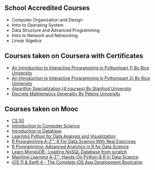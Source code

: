 ## School Accredited Courses
* Computer Organization and Design
* Intro to Operating System
* Data Structure and Advanced Programming
* Intro to Network and Networking
* Linear Algebra




## Courses taken on Coursera with Certificates
* [An Introduction to Interactive Programming in Python(part 1) By Rice University](https://www.coursera.org/account/accomplishments/certificate/2DC8CL72GBZ4)
* [An Introduction to Interactive Programming in Python(part 2) By Rice University](https://www.coursera.org/account/accomplishments/certificate/RPZHA2QGCFN4)
* [Algorithm Specialization (4 courses) By Stanford University](https://www.coursera.org/account/accomplishments/specialization/certificate/ZK54BQMF9LD7)
* [Discrete Mathematics Generality By Peking University](https://www.coursera.org/account/accomplishments/certificate/SVERGMS2MPXK) 
  
  
## Courses taken on Mooc
* [CS 50](https://cs50.harvard.edu)
* [Introduction to Computer Science](https://classroom.udacity.com/courses/cs101)
* [Introduction to Database](https://lagunita.stanford.edu/courses/Engineering/db/2014_1/about)
* [Learning Python for Data Analysis and Visualization](https://www.udemy.com/certificate/UC-N2V8BH3S/)
* [R Programming A-Z™: R For Data Science With Real Exercices](https://www.udemy.com/certificate/UC-SD27V0PQ/)
* [R Programming: Advanced Analytics in R for Data Science](https://www.udemy.com/certificate/UC-8ZBNUIIJ/)
* [Learn MongoDB : Leading NoSQL Database from scratch](https://www.udemy.com/certificate/UC-O0ZD6Z29/)
* [Machine Learning A-Z™: Hands-On Python & R In Data Science](https://www.udemy.com/certificate/UC-HRC6GYGV/)
* [iOS 11 & Swift 4 - The Complete iOS App Development Bootcamp](https://www.udemy.com/certificate/UC-CHWBQTC8/)

